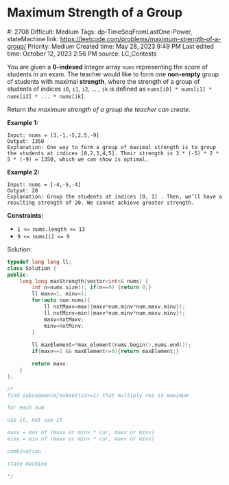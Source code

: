 # Maximum Strength of a Group

#: 2708
Difficult: Medium
Tags: dp-TimeSeqFromLastOne-Power, stateMachine
link: https://leetcode.com/problems/maximum-strength-of-a-group/
Priority: Medium
Created time: May 28, 2023 9:49 PM
Last edited time: October 12, 2023 2:56 PM
source: LC_Contests

You are given a **0-indexed** integer array `nums` representing the score of students in an exam. The teacher would like to form one **non-empty** group of students with maximal **strength**, where the strength of a group of students of indices `i0`, `i1`, `i2`, ... , `ik` is defined as `nums[i0] * nums[i1] * nums[i2] * ... * nums[ik]`.

Return *the maximum strength of a group the teacher can create*.

**Example 1:**

```
Input: nums = [3,-1,-5,2,5,-9]
Output: 1350
Explanation: One way to form a group of maximal strength is to group the students at indices [0,2,3,4,5]. Their strength is 3 * (-5) * 2 * 5 * (-9) = 1350, which we can show is optimal.

```

**Example 2:**

```
Input: nums = [-4,-5,-4]
Output: 20
Explanation: Group the students at indices [0, 1] . Then, we’ll have a resulting strength of 20. We cannot achieve greater strength.

```

**Constraints:**

- `1 <= nums.length <= 13`
- `9 <= nums[i] <= 9`

Solution:

```cpp
typedef long long ll;
class Solution {
public:
    long long maxStrength(vector<int>& nums) {
        int n=nums.size(); if(n==0) {return 0;}    
        ll maxv=1, minv=1;
        for(auto num:nums){
            ll nxtMaxv=max({maxv*num,minv*num,maxv,minv});
            ll nxtMinv=min({maxv*num,minv*num,maxv,minv});
            maxv=nxtMaxv;
            minv=nxtMinv;
        }
        
        ll maxElement=*max_element(nums.begin(),nums.end());
        if(maxv==1 && maxElement<=0){return maxElement;}

        return maxv;
    }
};

/*
find subsequence/subset(sz>=1) that multiply res is maximum

for each num

use it, not use it

maxv = max of (maxv or minv * cur, maxv or minv)
minv = min of (maxv or minv * cur, maxv or minv)

combination

state machine

*/
```
